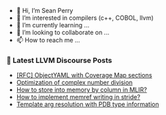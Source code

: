- 👋 Hi, I’m Sean Perry
- 👀 I’m interested in compilers (c++, COBOL, llvm)
- 🌱 I’m currently learning ...
- 💞️ I’m looking to collaborate on ...
- 📫 How to reach me ...

<!---
s66perry/s66perry is a ✨ special ✨ repository because its `README.md` (this file) appears on your GitHub profile.
You can click the Preview link to take a look at your changes.
--->
### 📕 Latest LLVM Discourse Posts

<!-- DISCOURSE-LLVM:START -->
- [[RFC] ObjectYAML with Coverage Map sections](https://discourse.llvm.org/t/rfc-objectyaml-with-coverage-map-sections/82953#post_12)
- [Optimization of complex number division](https://discourse.llvm.org/t/optimization-of-complex-number-division/83468#post_10)
- [How to store into memory by column in MLIR?](https://discourse.llvm.org/t/how-to-store-into-memory-by-column-in-mlir/84591#post_3)
- [How to implement memref writing in stride?](https://discourse.llvm.org/t/how-to-implement-memref-writing-in-stride/65819#post_7)
- [Template arg resolution with PDB type information](https://discourse.llvm.org/t/template-arg-resolution-with-pdb-type-information/84675#post_1)
<!-- DISCOURSE-LLVM:END -->
